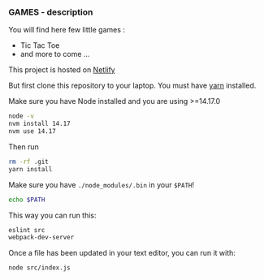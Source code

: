 ### GAMES - description
You will find here few little games : 
- Tic Tac Toe
- and more to come ...

This project is hosted on [Netlify]()

But first clone this repository to your laptop. 
You must have [yarn](https://yarnpkg.com/lang/en/docs/install/) installed.

Make sure you have Node installed and you are using >=14.17.0

```bash
node -v
nvm install 14.17
nvm use 14.17
```

Then run 

```bash
rm -rf .git
yarn install
```

Make sure you have `./node_modules/.bin` in your `$PATH`! 
```bash
echo $PATH
```

This way you can run this:

```bash
eslint src
webpack-dev-server
```

Once a file has been updated in your text editor, you can run it with:

```bash
node src/index.js
```